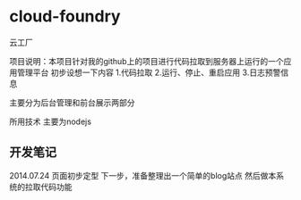 cloud-foundry
=============

云工厂


项目说明：本项目针对我的github上的项目进行代码拉取到服务器上运行的一个应用管理平台
初步设想一下内容
1.代码拉取
2.运行、停止、重启应用
3.日志预警信息

主要分为后台管理和前台展示两部分

所用技术 主要为nodejs


开发笔记
------
2014.07.24 页面初步定型
下一步，准备整理出一个简单的blog站点
然后做本系统的拉取代码功能